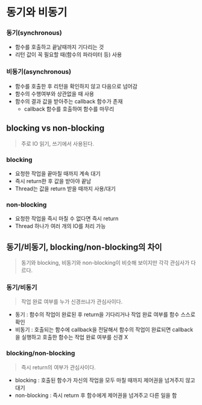 # 동기와 비동기

### 동기(synchronous)

* 함수를 호출하고 끝날때까지 기다리는 것
* 리턴 값이 꼭 필요할 때(함수의 파라미터 등) 사용



### 비동기(asynchronous)

* 함수를 호출한 후 리턴을 확인하지 않고 다음으로 넘어감
* 함수의 수행여부와 상관없을 때 사용
* 함수의 결과 값을 받아주는 callback 함수가 존재
  * callback 함수를 호출하여 함수를 마무리



## blocking vs non-blocking

> 주로 IO 읽기, 쓰기에서 사용된다.

### blocking

* 요청한 작업을 끝마칠 때까지 계속 대기
* 즉시 return한 후 값을 받아야 끝남
* Thread는 값을 return 받을 때까지 사용/대기

### non-blocking

* 요청한 작업을 즉시 마칠 수 없다면 즉시 return
* Thread 하나가 여러 개의  IO를 처리 가능



## 동기/비동기, blocking/non-blocking의 차이

> 동기와 blocking, 비동기와 non-blocking이 비슷해 보이지만 각각 관심사가 다르다.



### 동기/비동기

> 작업 완료 여부를 누가 신경쓰냐가 관심사이다.

* 동기 : 함수의 작업이 완료된 후 return을 기다리거나 작업 완료 여부를 함수 스스로 확인
* 비동기 : 호출되는 함수에 callback을 전달해서 함수의 작업이 완료되면 callback을 실행하고 호출한 함수는 작업 완료 여부를 신경 X



### blocking/non-blocking

> 즉시 return의 여부가 관심사이다.

* blocking : 호출된 함수가 자신의 작업을 모두 마칠 때까지 제어권을 넘겨주지 않고 대기
* non-blocking : 즉시 return 후 함수에게 제어권을 넘겨주고 다른 일을 함